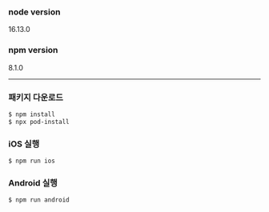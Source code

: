 ### node version

16.13.0

### npm version

8.1.0

---

### 패키지 다운로드

```zsh
$ npm install
$ npx pod-install
```

### iOS 실행

```zsh
$ npm run ios
```

### Android 실행

```zsh
$ npm run android
```
